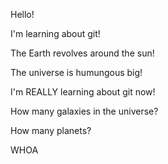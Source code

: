 Hello!

I'm learning about git!

The Earth revolves around the sun!

The universe is humungous big!

I'm REALLY learning about git now!

How many galaxies in the universe?

How many planets?

WHOA